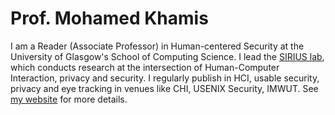 # Prof. Mohamed Khamis
I am a Reader (Associate Professor) in Human-centered Security at the University of Glasgow's School of Computing Science. I lead the [SIRIUS lab](https://mkhamis.github.io/mkhamis/), which conducts research at the intersection of Human-Computer Interaction, privacy and security. I regularly publish in HCI, usable security, privacy and eye tracking in venues like CHI, USENIX Security, IMWUT. See [my website](http://www.mkhamis.com/) for more details.


[<i class="ai ai-google-scholar-square ai-3x"></i>](https://scholar.google.co.uk/citations?user=N0NjK_AAAAAJ&hl=en) [<i class="ai ai-dblp-square ai-3x"></i>](https://dblp.uni-trier.de/pid/129/9490.html)
